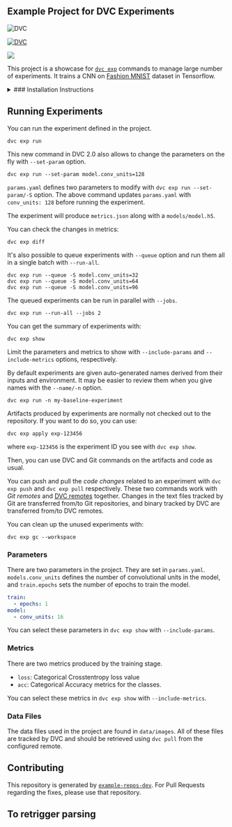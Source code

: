 ## Example Project for DVC Experiments


![DVC](https://img.shields.io/badge/-tracked-white.svg?logo=data-version-control&link=https://dvc.org/?utm_campaign=badge)

[![DVC](https://img.shields.io/badge/-Data_Version_Control-white.svg?logo=data-version-control&style=social)](https://dvc.org/?utm_campaign=badge)

![](https://img.shields.io/badge/dynamic/json?logo=data-version-control&colorA=black&colorB=F46737&label=Model%20Accuracy&url=https://github.com/iterative/example-dvc-experiments/raw/main/metrics.json&query=acc)

This project is a showcase for [`dvc exp`](https://dvc.org/doc/start/experiments)
commands to manage large number of experiments.  It trains a CNN on [Fashion
MNIST](https://github.com/zalandoresearch/fashion-mnist) dataset in Tensorflow.

<details>

<summary>
### Installation Instructions
</summary>

After [installing DVC](https://dvc.org/doc/install) and cloning the repository, you can run:

```console
virtualenv .venv
. .venv/bin/activate
pip install -r requirements.txt
```

Retrieve all the required data and model files:

```console
dvc pull
```

</details>

## Running Experiments

You can run the experiment defined in the project.

```console
dvc exp run
```

This new command in DVC 2.0 also allows to change the parameters on the fly with `--set-param` option. 

```console
dvc exp run --set-param model.conv_units=128 
```

`params.yaml` defines two parameters to modify with `dvc exp run
--set-param/-S` option. The above command updates `params.yaml` with
`conv_units: 128` before running the experiment. 

The experiment will produce `metrics.json` along with a `models/model.h5`.

You can check the changes in metrics:

```console
dvc exp diff
```

It's also possible to queue experiments with `--queue` option and run them all
in a single batch with `--run-all`.

```console
dvc exp run --queue -S model.conv_units=32
dvc exp run --queue -S model.conv_units=64
dvc exp run --queue -S model.conv_units=96
```

The queued experiments can be run in parallel with `--jobs`.

```console
dvc exp run --run-all --jobs 2
```

You can get the summary of experiments with: 

```console
dvc exp show
```

Limit the parameters and metrics to show with `--include-params` and
`--include-metrics` options, respectively.  

By default experiments are given auto-generated names derived from their inputs
and environment. It may be easier to review them when you give names with the
`--name/-n` option.

```console
dvc exp run -n my-baseline-experiment
```

Artifacts produced by experiments are normally not checked out to the repository.
If you want to do so, you can use:

```console
dvc exp apply exp-123456
```

where `exp-123456` is the experiment ID you see with `dvc exp show`. 

Then, you can use DVC and Git commands on the artifacts and code as usual. 

You can push and pull the _code changes_ related to an experiment with `dvc exp
push` and `dvc exp pull` respectively. These two commands work with _Git
remotes_ and [DVC remotes](https://dvc.org/doc/command-reference/remote)
together. Changes in the text files tracked by Git are transferred from/to Git
repositories, and binary tracked by DVC are transferred from/to DVC remotes. 

You can clean up the unused experiments with:

```console
dvc exp gc --workspace
```

### Parameters

There are two parameters in the project. They are set in `params.yaml`. `models.conv_units` defines the number of convolutional units in the model, and `train.epochs` sets the number of epochs to train the model. 

```yaml
train:
  - epochs: 1
model:
  - conv_units: 16
```

You can select these parameters in `dvc exp show` with `--include-params`.

### Metrics

There are two metrics produced by the training stage. 

- `loss`: Categorical Crosstentropy loss value 
- `acc`: Categorical Accuracy metrics for the classes.

You can select these metrics in `dvc exp show` with `--include-metrics`. 

### Data Files

The data files used in the project are found in `data/images`. All of these
files are tracked by DVC and should be retrieved using `dvc pull` from the
configured remote.

## Contributing

This repository is generated by
[`example-repos-dev`](https://github.com/iterative/example-repos-dev). For Pull
Requests regarding the fixes, please use that repository. 


## To retrigger parsing
